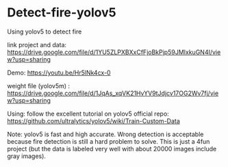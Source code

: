 # Detect-fire-yolov5

Using yolov5 to detect fire

link project and data:  https://drive.google.com/file/d/1YU5ZLPXBXxCfFjoBkPjp59JMIxkuGN4I/view?usp=sharing

Demo: https://youtu.be/Hr5lNk4cx-0

weight file (yolov5m) : https://drive.google.com/file/d/1JqAs_xqVK21HvYV9tJdjcv17OG2Wv7fj/view?usp=sharing

Using: follow the excellent tutorial on yolov5 official repo:  https://github.com/ultralytics/yolov5/wiki/Train-Custom-Data

Note: yolov5 is fast and high accurate. Wrong detection is acceptable because fire detection is still a hard problem to solve.
      This is just a 4fun project (but the data is labeled very well with about 20000 images include gray images).
